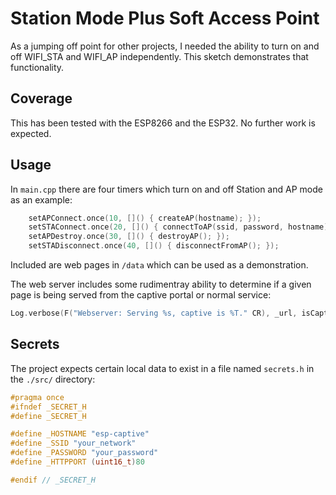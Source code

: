 # Station Mode Plus Soft Access Point

As a jumping off point for other projects, I needed the ability to turn on and off WIFI_STA and WIFI_AP independently.  This sketch demonstrates that functionality.

## Coverage

This has been tested with the ESP8266 and the ESP32.  No further work is expected.

## Usage

In `main.cpp` there are four timers which turn on and off Station and AP mode as an example:

``` cpp
    setAPConnect.once(10, []() { createAP(hostname); });
    setSTAConnect.once(20, []() { connectToAP(ssid, password, hostname); });
    setAPDestroy.once(30, []() { destroyAP(); });
    setSTADisconnect.once(40, []() { disconnectFromAP(); });
```

Included are web pages in `/data` which can be used as a demonstration.

The web server includes some rudimentray ability to determine if a given page is being served from the captive portal or normal service:

``` cpp
Log.verbose(F("Webserver: Serving %s, captive is %T." CR), _url, isCaptive);
```

## Secrets

The project expects certain local data to exist in a file named `secrets.h` in the `./src/` directory:

``` cpp
#pragma once
#ifndef _SECRET_H
#define _SECRET_H

#define _HOSTNAME "esp-captive"
#define _SSID "your_network"
#define _PASSWORD "your_password"
#define _HTTPPORT (uint16_t)80

#endif // _SECRET_H
```
